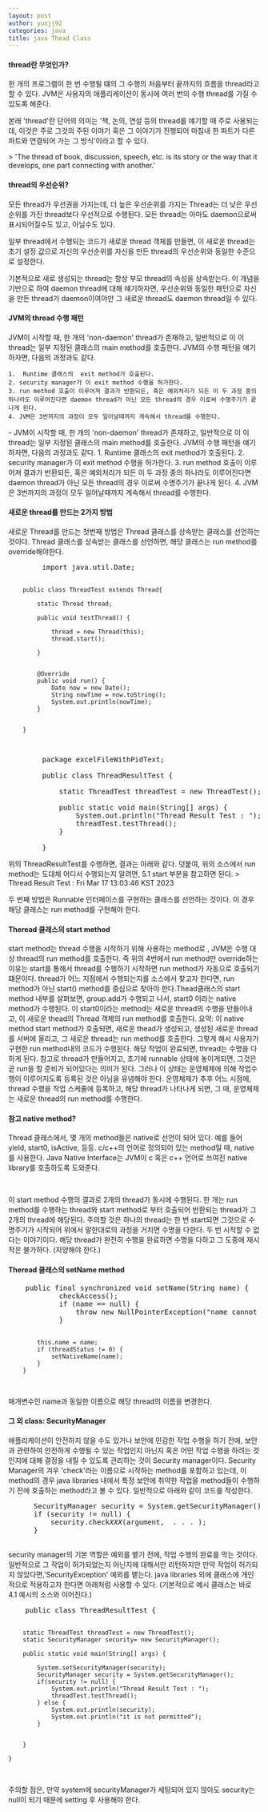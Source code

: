 ```yaml
---
layout: post
author: yunjj92 
categories: java
title: java Thead Class
---
```

<article>
<h4>
	thread란 무엇인가?
</h4>
<p>
	 한 개의 프로그램이 한 번 수행될 떄의 그 수행의 처음부터 끝까지의 흐름을  thread라고 할 수 있다. JVM은 사용자의 애플리케이션이 동시에 여러 번의 수행 thread를 가질 수 있도록 해준다. 
	 
	
</p>
<p>
	 본래 'thread'란 단어의 의미는 '책, 논의, 연설 등의 thread를 얘기할 때 주로 사용되는데, 이것은 주로 그것의 주된 이야기 혹은 그 이야기가 진행되어 마침내 한 파트가 다른 파트와 연결되어 가는 그 방식'이라고 할 수 있다. 
</p>
<p>
	> 'The thread of book, discussion, speech, etc. is its story or the way that it develops, one part connecting with another.'
</p>
<h4>
	thread의 우선순위?
</h4>
<p>
	 모든 thread가 우선권을 가지는데, 더 높은 우선순위를 가지는 Thread는 더 낮은 우선순위를 가진 thread보다 우선적으로 수행된다. 모든 thread는 아마도 daemon으로써 표시되어질수도 있고, 아닐수도 있다. 
</p>
<p>
 	일부 thread에서 수행되는 코드가 새로운 thread 객체를 만들면, 이 새로운 thread는 초기 설정 값으로 자신의 우선순위를 자신을 만든 thread의 우선순위와 동일한 수준으로 설정한다. 
</p>
<p>
 	기본적으로 새로 생성되는 thread는 항상 부모 thread의 속성을 상속받는다. 이 개념을 기반으로 하여 daemon thread에 대해 얘기하자면, 우선순위와 동일한 패턴으로 자신을 만든 thread가 daemon이여야만 그 새로운 thread도 daemon thread일 수 있다. 
</p>
<h4>
	JVM의 thread 수행 패턴
</h4>
<p>
	JVM이 시작할 때, 한 개의 'non-daemon' thread가 존재하고, 일반적으로 이 이 thread는 일부 지정된 클래스의 main method를 호출한다. JVM의 수행 패턴을 얘기하자면, 다음의 과정과도 같다. 

    1.  Runtime 클래스의  exit method가 호출된다. 
    2. security manager가 이 exit method 수행을 허가한다. 
    3. run method 호출이 이루어져 결과가 반환되든, 혹은 예외처리가 되든 이 두 과정 중의 하나라도 이루어진다면 daemon thread가 아닌 모든 thread의 경우 이로써 수명주기가 끝나게 된다. 
    4. JVM은 3번까지의 과정이 모두 일어날때까지 계속해서 thread를 수행한다. 	
</p>
<p>
- JVM이 시작할 때, 한 개의 'non-daemon' thread가 존재하고, 일반적으로 이 이 thread는 일부 지정된 클래스의 main method를 호출한다. JVM의 수행 패턴을 얘기하자면, 다음의 과정과도 같다. 
    1.  Runtime 클래스의  exit method가 호출된다. 
    2. security manager가 이 exit method 수행을 허가한다. 
    3. run method 호출이 이루어져 결과가 반환되든, 혹은 예외처리가 되든 이 두 과정 중의 하나라도 이루어진다면 daemon thread가 아닌 모든 thread의 경우 이로써 수명주기가 끝나게 된다. 
    4. JVM은 3번까지의 과정이 모두 일어날때까지 계속해서 thread를 수행한다. 
</p>
<h4>
	새로운 thread를 만드는 2가지 방법 
</h4>
<p>
	새로운 Thread를 만드는 첫번째 방법은 Thread 클래스를 상속받는 클래스를 선언하는 것이다. Thread 클래스를 상속받는 클래스를 선언하면, 해당 클래스는 run method를 override해야한다. 
</p>
<pre class="codeblock">
		import java.util.Date;

		public class ThreadTest extends Thread{

			static Thread thread;
			
			public void testThread() {
				
				thread = new Thread(this);
				thread.start();
				
			}
			
			
			@Override
			public void run() {
				Date now = new Date();
				String nowTime = now.toString();
				System.out.println(nowTime);
			}
			

		}
</pre>

<pre class="codeblock">
		package excelFileWithPidText;

		public class ThreadResultTest {

			static ThreadTest threadTest = new ThreadTest();
			
			public static void main(String[] args) {
				System.out.println("Thread Result Test : ");
				threadTest.testThread();
			}

		}
</pre>
<p>
 위의 ThreadResultTest를 수행하면, 결과는 아래와 같다. 덧붙여, 위의 소스에서 run method는 도대체 어디서 수행되는지 알려면, 5.1 start 부분을 참고하면 된다. 
> Thread Result Test : Fri Mar 17 13:03:46 KST 2023
</p>
<p>
 두 번째 방법은 Runnable 인터페이스를 구현하는 클래스를 선언하는 것이다. 이 경우 해당 클래스는 run method를 구현해야 한다. 
</p>
<h4>
	Theread 클래스의 start method
</h4>
<p>
	start method는 thread 수행을 시작하기 위해 사용하는 method로 , JVM은 수행 대상 thread의 run method를 호출한다. 즉 위의 4번에서 run method만 override하는 이유는 start를 통해서 thread를 수행하기 시작하면 run method가 자동으로 호출되기 떄문이다.  thread가 어느 지점에서 수행되는지를 소스에서 찾고자 한다면, run method가 아닌 start() method를 중심으로 찾아야 한다.Thead클래스의 start method 내부를 살펴보면, group.add가 수행되고 나서, start0 이라는 native method가 수행된다. 이 start0이라는 method는 새로운 thread의 수행을 만들어내고, 이 새로운 thead의 Thread 객체의 run method를 호출한다.  
	요약: 이 native method start method가 호출되면, 새로운 thead가 생성되고, 생성된 새로운 thread를 서버에 올리고, 그 새로운 thread는 run method를 호출한다. 그렇게 해서 사용자가 구현한 run method내의 코드가 수행된다. 해당 작업이 완료되면, thread는 수명을 다하게 된다. 참고로 thread가 만들어지고, 초기에 runnable 상태에 놓이게되면, 그것은 곧 run을 할 준비가 되어있다는 의미가 된다. 그러나 이 상태는 운영체제에 의해 작업수행이 이루어지도록 등록된 것은 아님을 유념해야 한다. 운영체제가 추후 어느 시점에, thread 수행을 작업 스케줄에 등록하고, 해당 thread가 나타나게 되면, 그 때, 운영체제는 새로운 thread의 run method를 수행한다. 
</p>
<h4>
	참고 native method?
</h4>
<p>
	Thread 클래스에서, 몇 개의 method들은 native로 선언이 되어 있다. 예를 들어 yield, start0, isActive, 등등. c/c++의 언어로 정의되어 있는 method일 때, native를 사용한다. Java Native Interface는 JVM이  c 혹은 c++ 언어로 쓰여진 native library를 호출하도록 도와준다. 
</p>
<pre class="codeblock">

</pre>
<p>
	이 start method 수행의 결과로 2개의 thread가 동시에 수행된다. 한 개는 run method를 수행하는 thread와 start method로 부터 호출되어 반환되는 thread가 그 2개의 thread에 해당된다. 주의할 것은 하나의 thread는 한 번 start되면 그것으로 수명주기가 시작되어 위에서 말한대로의 과정을 거치면 수명을 다한다. 두 번 시작할 수 없다는 이야기이다. 해당 thread가 완전히 수행을 완료하면 수명을 다하고 그 도중에 재시작은 불가하다. (지양해야 한다.)
</p>
<h4>
	Theread 클래스의 setName method
</h4>
<pre class="codeblock">
	public final synchronized void setName(String name) {
			checkAccess();
			if (name == null) {
				throw new NullPointerException("name cannot be null");
			}

			this.name = name;
			if (threadStatus != 0) {
				setNativeName(name);
			}
		}

</pre>
<p>
	매개변수인 name과 동일한 이름으로 해당 thread의 이름을 변경한다. 
</p>
<h4>
	그 외 class: SecurityManager 
</h4>
<p>
 	애플리케이션이 안전하지 않을 수도 있거나 보안에 민감한 작업 수행을 하기 전에, 보안과 관련하여 안전하게 수행될 수 있는 작업인지 아닌지 혹은 어떤 작업 수행을 하려는 것인지에 대해 결정을 내릴 수 있도록 관리하는 것이 Security manager이다.  Security Manager의 겨우 'check'라는 이름으로 시작하는 method를 포함하고 있는데, 이 method의 경우 java libraries 내에서 특정 보안에 취약한 작업을 method들이 수행하기 전에 호출하는 method라고 볼 수 있다. 일반적으로 아래와 같이 코드를 작성한다. 
</p>
<pre class="codeblock">
      SecurityManager security = System.getSecurityManager();
      if (security != null) {
          security.check<i>XXX</i>(argument, &nbsp;.&nbsp;.&nbsp;.&nbsp;);
      }

</pre>
<p>
security manager의 기본 역할은 예외를 뱉기 전에, 작업 수행의 완료를 막는 것이다. 일반적으로 그 작업이 허가되었는지 아닌지에 대해서만 리턴하지만 만약 작업이 허가되지 않았다면,'SecurityException' 예외를 뱉는다. java libraries 외에 클래스에 개인적으로 적용하고자 한다면 아래처럼 사용할 수 있다. (기본적으로 예시 클래스는 바로 4.1 예시의 소스와 이어진다.)
</p>
<pre class="codeblock">
	public class ThreadResultTest {

		static ThreadTest threadTest = new ThreadTest();
		static SecurityManager security= new SecurityManager();
		
		public static void main(String[] args) {
			
			System.setSecurityManager(security);
			SecurityManager security = System.getSecurityManager();
			if(security != null) {
				System.out.println("Thread Result Test : ");
				threadTest.testThread();
			} else {
				System.out.println(security);
				System.out.println("it is not permitted");
			}
			
			
		}

	}
</pre>
<p>
	주의할 점은, 만약 system에 securityManager가 세팅되어 있지 않아도 security는 null이 되기 때문에 setting 후 사용해야 한다. 
</p>
</article> 
   


